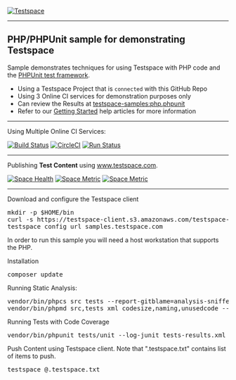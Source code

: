 [![Testspace](https://www.testspace.com/img/Testspace.png)](https://www.testspace.com)

***

## PHP/PHPUnit sample for demonstrating Testspace 

Sample demonstrates techniques for using Testspace with PHP code and the [PHPUnit test framework](https://phpunit.de/).

  * Using a Testspace Project that is `connected` with this GitHub Repo
  * Using 3 Online CI services for demonstration purposes only
  * Can review the Results at [testspace-samples:php.phpunit](https://samples.testspace.com/projects/testspace-samples:php.phpunit)  
  * Refer to our [Getting Started](https://help.testspace.com/getting-started) help articles for more information

***
Using Multiple Online CI Services:

[![Build Status](https://travis-ci.org/testspace-samples/php.phpunit.svg?branch=master)](https://travis-ci.org/testspace-samples/php.phpunit)
[![CircleCI](https://circleci.com/gh/testspace-samples/php.phpunit.svg?style=svg)](https://circleci.com/gh/testspace-samples/php.phpunit)
[![Run Status](https://api.shippable.com/projects/57029e282a8192902e1b8d56/badge?branch=master)](https://app.shippable.com/projects/57029e282a8192902e1b8d56)

***
Publishing **Test Content** using www.testspace.com.

[![Space Health](https://samples.testspace.com/spaces/788/badge?token=a5b5d2ad4ec3d1e2eefc87cbe8c994342047dad4)](https://samples.testspace.com/spaces/788 "Test Cases")
[![Space Metric](https://samples.testspace.com/spaces/788/metrics/728/badge?token=19e7e9c538ae12e6720cf1487ce7c67520613293)](https://samples.testspace.com/spaces/788/schema/Code%20Coverage "Code Coverage (statements)")
[![Space Metric](https://samples.testspace.com/spaces/788/metrics/729/badge?token=615ea7773881334762ac85f47402bf4f559d67ed)](https://samples.testspace.com/spaces/788/schema/Static%20Analysis "Static Analysis (issues)")

***

Download and configure the Testspace client 

<pre>
mkdir -p $HOME/bin
curl -s https://testspace-client.s3.amazonaws.com/testspace-linux.tgz | tar -zxvf- -C $HOME/bin
testspace config url samples.testspace.com
</pre>

In order to run this sample you will need a host workstation that supports the PHP.

Installation
<pre>
composer update
</pre>

Running Static Analysis: 

<pre>
vendor/bin/phpcs src tests --report-gitblame=analysis-sniffer-blame.txt --report-checkstyle=analysis-sniffer.xml
vendor/bin/phpmd src,tests xml codesize,naming,unusedcode --reportfile analysis-mess.xml
</pre>

Running Tests with Code Coverage
<pre>
vendor/bin/phpunit tests/unit --log-junit tests-results.xml --coverage-clover coverage.xml
</pre>

Push Content using Testspace client. Note that ".testspace.txt" contains list of items to push.

<pre>
testspace @.testspace.txt 
</pre> 

